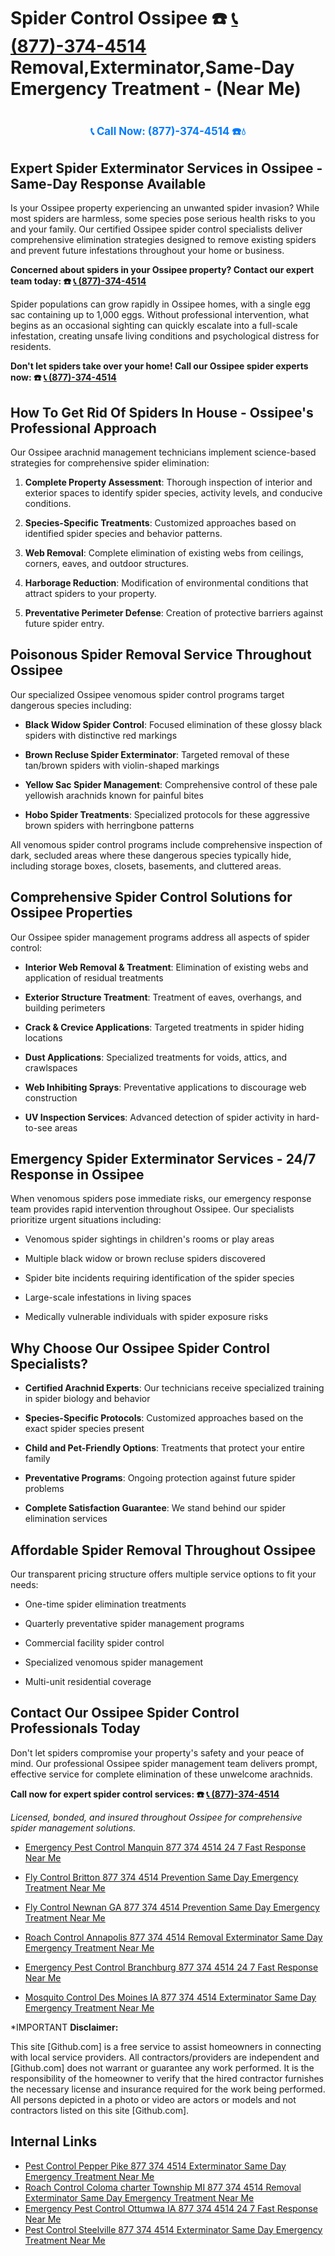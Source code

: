 # Spider Control Ossipee ☎️ [📞 (877)-374-4514](https://pest-control-4514.netlify.app) Removal,Exterminator,Same-Day Emergency Treatment - (Near Me)
# 

<p align="center" style="font-size: 1.2em; font-weight: bold; margin: 20px 0;">
  <a href="https://pest-control-4514.netlify.app" target="_blank" style="color: #007BFF; text-decoration: none;">📞 Call Now: (877)-374-4514 ☎️💧</a>
</p>

## Expert Spider Exterminator Services in Ossipee - Same-Day Response Available

Is your Ossipee property experiencing an unwanted spider invasion? While most spiders are harmless, some species pose serious health risks to you and your family. Our certified Ossipee spider control specialists deliver comprehensive elimination strategies designed to remove existing spiders and prevent future infestations throughout your home or business.

**Concerned about spiders in your Ossipee property? Contact our expert team today: ☎️ [📞 (877)-374-4514](https://pest-control-4514.netlify.app)**

Spider populations can grow rapidly in Ossipee homes, with a single egg sac containing up to 1,000 eggs. Without professional intervention, what begins as an occasional sighting can quickly escalate into a full-scale infestation, creating unsafe living conditions and psychological distress for residents.

**Don't let spiders take over your home! Call our Ossipee spider experts now: ☎️ [📞 (877)-374-4514](https://pest-control-4514.netlify.app)**

## How To Get Rid Of Spiders In House - Ossipee's Professional Approach

Our Ossipee arachnid management technicians implement science-based strategies for comprehensive spider elimination:

1. **Complete Property Assessment**: Thorough inspection of interior and exterior spaces to identify spider species, activity levels, and conducive conditions.

2. **Species-Specific Treatments**: Customized approaches based on identified spider species and behavior patterns.

3. **Web Removal**: Complete elimination of existing webs from ceilings, corners, eaves, and outdoor structures.

4. **Harborage Reduction**: Modification of environmental conditions that attract spiders to your property.

5. **Preventative Perimeter Defense**: Creation of protective barriers against future spider entry.

## Poisonous Spider Removal Service Throughout Ossipee

Our specialized Ossipee venomous spider control programs target dangerous species including:

- **Black Widow Spider Control**: Focused elimination of these glossy black spiders with distinctive red markings

- **Brown Recluse Spider Exterminator**: Targeted removal of these tan/brown spiders with violin-shaped markings

- **Yellow Sac Spider Management**: Comprehensive control of these pale yellowish arachnids known for painful bites

- **Hobo Spider Treatments**: Specialized protocols for these aggressive brown spiders with herringbone patterns

All venomous spider control programs include comprehensive inspection of dark, secluded areas where these dangerous species typically hide, including storage boxes, closets, basements, and cluttered areas.

## Comprehensive Spider Control Solutions for Ossipee Properties

Our Ossipee spider management programs address all aspects of spider control:

- **Interior Web Removal & Treatment**: Elimination of existing webs and application of residual treatments

- **Exterior Structure Treatment**: Treatment of eaves, overhangs, and building perimeters

- **Crack & Crevice Applications**: Targeted treatments in spider hiding locations

- **Dust Applications**: Specialized treatments for voids, attics, and crawlspaces

- **Web Inhibiting Sprays**: Preventative applications to discourage web construction

- **UV Inspection Services**: Advanced detection of spider activity in hard-to-see areas

## Emergency Spider Exterminator Services - 24/7 Response in Ossipee

When venomous spiders pose immediate risks, our emergency response team provides rapid intervention throughout Ossipee. Our specialists prioritize urgent situations including:

- Venomous spider sightings in children's rooms or play areas

- Multiple black widow or brown recluse spiders discovered

- Spider bite incidents requiring identification of the spider species

- Large-scale infestations in living spaces

- Medically vulnerable individuals with spider exposure risks

## Why Choose Our Ossipee Spider Control Specialists?

- **Certified Arachnid Experts**: Our technicians receive specialized training in spider biology and behavior

- **Species-Specific Protocols**: Customized approaches based on the exact spider species present

- **Child and Pet-Friendly Options**: Treatments that protect your entire family

- **Preventative Programs**: Ongoing protection against future spider problems

- **Complete Satisfaction Guarantee**: We stand behind our spider elimination services

## Affordable Spider Removal Throughout Ossipee

Our transparent pricing structure offers multiple service options to fit your needs:

- One-time spider elimination treatments

- Quarterly preventative spider management programs

- Commercial facility spider control

- Specialized venomous spider management

- Multi-unit residential coverage

## Contact Our Ossipee Spider Control Professionals Today

Don't let spiders compromise your property's safety and your peace of mind. Our professional Ossipee spider management team delivers prompt, effective service for complete elimination of these unwelcome arachnids.

**Call now for expert spider control services: ☎️ [📞 (877)-374-4514](https://pest-control-4514.netlify.app)**

*Licensed, bonded, and insured throughout Ossipee for comprehensive spider management solutions.*


- [Emergency Pest Control Manquin 877 374 4514 24 7 Fast Response Near Me](https://github.com/allyoucaneatsushiin/plumbing-texas/blob/main/Emergency-Pest-Control-Manquin-877-374-4514-24-7-Fast-Response-Near-Me.md)
- [Fly Control Britton 877 374 4514 Prevention Same Day Emergency Treatment Near Me](https://github.com/allyoucaneatsushiin/plumbing-texas/blob/main/Fly-Control-Britton-877-374-4514-Prevention-Same-Day-Emergency-Treatment-Near-Me.md)
- [Fly Control Newnan GA 877 374 4514 Prevention Same Day Emergency Treatment Near Me](https://github.com/allyoucaneatsushiin/plumbing-texas/blob/main/Fly-Control-Newnan-GA-877-374-4514-Prevention-Same-Day-Emergency-Treatment-Near-Me.md)


- [Roach Control Annapolis 877 374 4514 Removal Exterminator Same Day Emergency Treatment Near Me](https://github.com/allyoucaneatsushiin/plumbing-texas/blob/main/Roach-Control-Annapolis-877-374-4514-Removal-Exterminator-Same-Day-Emergency-Treatment-Near-Me.md)
- [Emergency Pest Control Branchburg 877 374 4514 24 7 Fast Response Near Me](https://github.com/allyoucaneatsushiin/plumbing-texas/blob/main/Emergency-Pest-Control-Branchburg-877-374-4514-24-7-Fast-Response-Near-Me.md)
- [Mosquito Control Des Moines IA 877 374 4514 Exterminator Same Day Emergency Treatment Near Me](https://github.com/allyoucaneatsushiin/plumbing-texas/blob/main/Mosquito-Control-Des-Moines-IA-877-374-4514-Exterminator-Same-Day-Emergency-Treatment-Near-Me.md)


*IMPORTANT **Disclaimer:**  

This site [Github.com] is a free service to assist homeowners in connecting with local service providers. All contractors/providers are independent and [Github.com] does not warrant or guarantee any work performed. It is the responsibility of the homeowner to verify that the hired contractor furnishes the necessary license and insurance required for the work being performed. All persons depicted in a photo or video are actors or models and not contractors listed on this site [Github.com].


## Internal Links
- [Pest Control Pepper Pike 877 374 4514 Exterminator Same Day Emergency Treatment Near Me](https://github.com/allyoucaneatsushiin/plumbing-texas/blob/main/Pest-Control-Pepper-Pike-877-374-4514-Exterminator-Same-Day-Emergency-Treatment-Near-Me.md)
- [Roach Control Coloma charter Township MI 877 374 4514 Removal Exterminator Same Day Emergency Treatment Near Me](https://github.com/allyoucaneatsushiin/plumbing-texas/blob/main/Roach-Control-Coloma-charter-Township-MI-877-374-4514-Removal-Exterminator-Same-Day-Emergency-Treatment-Near-Me.md)
- [Emergency Pest Control Ottumwa IA 877 374 4514 24 7 Fast Response Near Me](https://github.com/allyoucaneatsushiin/plumbing-texas/blob/main/Emergency-Pest-Control-Ottumwa-IA-877-374-4514-24-7-Fast-Response-Near-Me.md)
- [Pest Control Steelville 877 374 4514 Exterminator Same Day Emergency Treatment Near Me](https://github.com/allyoucaneatsushiin/plumbing-texas/blob/main/Pest-Control-Steelville-877-374-4514-Exterminator-Same-Day-Emergency-Treatment-Near-Me.md)
